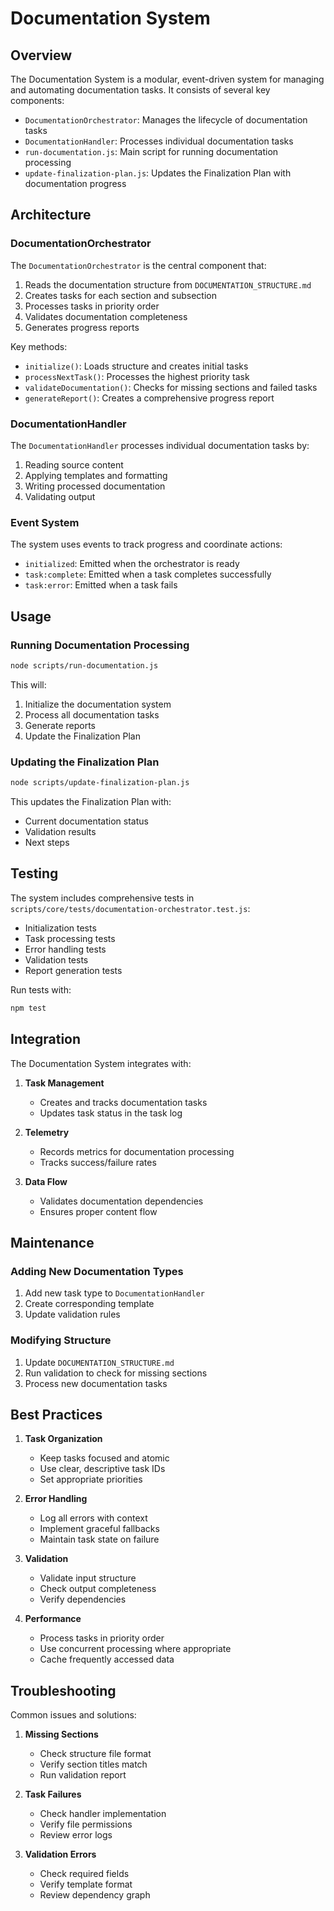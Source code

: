 # Documentation System

## Overview

The Documentation System is a modular, event-driven system for managing and automating documentation tasks. It consists of several key components:

- `DocumentationOrchestrator`: Manages the lifecycle of documentation tasks
- `DocumentationHandler`: Processes individual documentation tasks
- `run-documentation.js`: Main script for running documentation processing
- `update-finalization-plan.js`: Updates the Finalization Plan with documentation progress

## Architecture

### DocumentationOrchestrator

The `DocumentationOrchestrator` is the central component that:

1. Reads the documentation structure from `DOCUMENTATION_STRUCTURE.md`
2. Creates tasks for each section and subsection
3. Processes tasks in priority order
4. Validates documentation completeness
5. Generates progress reports

Key methods:
- `initialize()`: Loads structure and creates initial tasks
- `processNextTask()`: Processes the highest priority task
- `validateDocumentation()`: Checks for missing sections and failed tasks
- `generateReport()`: Creates a comprehensive progress report

### DocumentationHandler

The `DocumentationHandler` processes individual documentation tasks by:

1. Reading source content
2. Applying templates and formatting
3. Writing processed documentation
4. Validating output

### Event System

The system uses events to track progress and coordinate actions:

- `initialized`: Emitted when the orchestrator is ready
- `task:complete`: Emitted when a task completes successfully
- `task:error`: Emitted when a task fails

## Usage

### Running Documentation Processing

```bash
node scripts/run-documentation.js
```

This will:
1. Initialize the documentation system
2. Process all documentation tasks
3. Generate reports
4. Update the Finalization Plan

### Updating the Finalization Plan

```bash
node scripts/update-finalization-plan.js
```

This updates the Finalization Plan with:
- Current documentation status
- Validation results
- Next steps

## Testing

The system includes comprehensive tests in `scripts/core/tests/documentation-orchestrator.test.js`:

- Initialization tests
- Task processing tests
- Error handling tests
- Validation tests
- Report generation tests

Run tests with:
```bash
npm test
```

## Integration

The Documentation System integrates with:

1. **Task Management**
   - Creates and tracks documentation tasks
   - Updates task status in the task log

2. **Telemetry**
   - Records metrics for documentation processing
   - Tracks success/failure rates

3. **Data Flow**
   - Validates documentation dependencies
   - Ensures proper content flow

## Maintenance

### Adding New Documentation Types

1. Add new task type to `DocumentationHandler`
2. Create corresponding template
3. Update validation rules

### Modifying Structure

1. Update `DOCUMENTATION_STRUCTURE.md`
2. Run validation to check for missing sections
3. Process new documentation tasks

## Best Practices

1. **Task Organization**
   - Keep tasks focused and atomic
   - Use clear, descriptive task IDs
   - Set appropriate priorities

2. **Error Handling**
   - Log all errors with context
   - Implement graceful fallbacks
   - Maintain task state on failure

3. **Validation**
   - Validate input structure
   - Check output completeness
   - Verify dependencies

4. **Performance**
   - Process tasks in priority order
   - Use concurrent processing where appropriate
   - Cache frequently accessed data

## Troubleshooting

Common issues and solutions:

1. **Missing Sections**
   - Check structure file format
   - Verify section titles match
   - Run validation report

2. **Task Failures**
   - Check handler implementation
   - Verify file permissions
   - Review error logs

3. **Validation Errors**
   - Check required fields
   - Verify template format
   - Review dependency graph 
